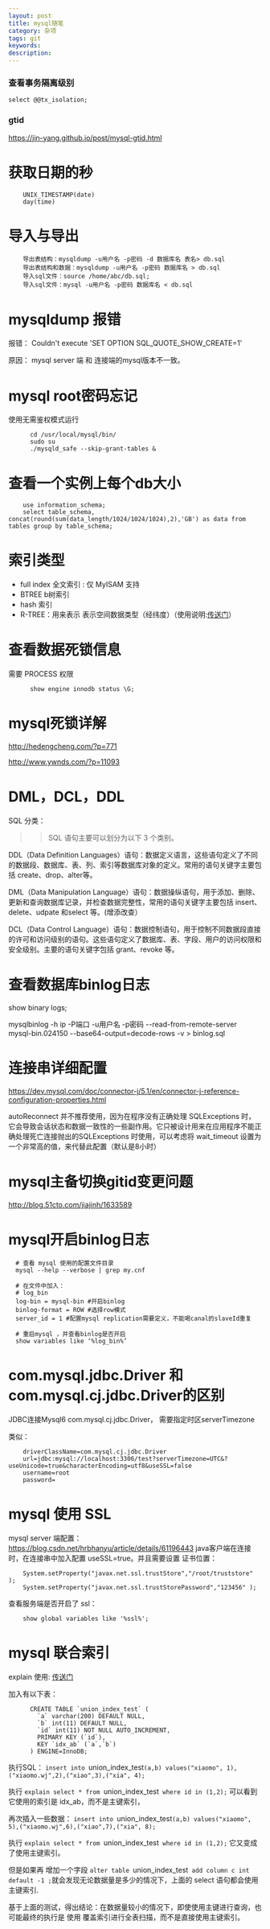 ```yaml
---
layout: post
title: mysql随笔
category: 杂项
tags: git
keywords:
description:
---
```


### 查看事务隔离级别

    select @@tx_isolation;


### gtid

https://jin-yang.github.io/post/mysql-gtid.html

# 获取日期的秒

        UNIX_TIMESTAMP(date)
        day(time)

# 导入与导出
        导出表结构：mysqldump -u用户名 -p密码 -d 数据库名 表名> db.sql
        导出表结构和数据：mysqldump -u用户名 -p密码 数据库名 > db.sql
        导入sql文件：source /home/abc/db.sql;
        导入sql文件：mysql -u用户名 -p密码 数据库名 < db.sql

# mysqldump 报错

报错： Couldn't execute 'SET OPTION SQL_QUOTE_SHOW_CREATE=1'

原因： mysql server 端 和 连接端的mysql版本不一致。

# mysql root密码忘记
使用无需鉴权模式运行

          cd /usr/local/mysql/bin/
          sudo su
          ./mysqld_safe --skip-grant-tables &

# 查看一个实例上每个db大小

        use information_schema;
        select table_schema, concat(round(sum(data_length/1024/1024/1024),2),'GB') as data from tables group by table_schema;

# 索引类型

* full index 全文索引 : 仅 MyISAM 支持
* BTREE b树索引
* hash 索引
* R-TREE：用来表示 表示空间数据类型（经纬度）（使用说明:[传送门](https://yq.aliyun.com/articles/50625)）

# 查看数据死锁信息

需要 PROCESS 权限

          show engine innodb status \G;

# mysql死锁详解

http://hedengcheng.com/?p=771

http://www.ywnds.com/?p=11093

# DML，DCL，DDL

SQL 分类：

>> SQL 语句主要可以划分为以下 3 个类别。
>>
DDL（Data Definition Languages）语句：数据定义语言，这些语句定义了不同的数据段、数据库、表、列、索引等数据库对象的定义。常用的语句关键字主要包括 create、drop、alter等。
>>
DML（Data Manipulation Language）语句：数据操纵语句，用于添加、删除、更新和查询数据库记录，并检查数据完整性，常用的语句关键字主要包括 insert、delete、udpate 和select 等。(增添改查）
>>
DCL（Data Control Language）语句：数据控制语句，用于控制不同数据段直接的许可和访问级别的语句。这些语句定义了数据库、表、字段、用户的访问权限和安全级别。主要的语句关键字包括 grant、revoke 等。


# 查看数据库binlog日志

show binary logs;

mysqlbinlog -h ip -P端口 -u用户名 -p密码 --read-from-remote-server  mysql-bin.024150 --base64-output=decode-rows -v > binlog.sql


# 连接串详细配置

https://dev.mysql.com/doc/connector-j/5.1/en/connector-j-reference-configuration-properties.html

autoReconnect 并不推荐使用，因为在程序没有正确处理 SQLExceptions 时，它会导致会话状态和数据一致性的一些副作用。它只被设计用来在应用程序不能正确处理死亡连接抛出的SQLExceptions 时使用，可以考虑将 wait_timeout 设置为一个非常高的值，来代替此配置（默认是8小时）


# mysql主备切换gitid变更问题

http://blog.51cto.com/jiajinh/1633589

# mysql开启binlog日志

      # 查看 mysql 使用的配置文件目录
      mysql --help --verbose | grep my.cnf

      # 在文件中加入：
      # log_bin
      log-bin = mysql-bin #开启binlog
      binlog-format = ROW #选择row模式
      server_id = 1 #配置mysql replication需要定义，不能喝canal的slaveId重复

      # 重启mysql ，并查看binlog是否开启
      show variables like ‘%log_bin%’

# com.mysql.jdbc.Driver 和 com.mysql.cj.jdbc.Driver的区别      

JDBC连接Mysql6 com.mysql.cj.jdbc.Driver， 需要指定时区serverTimezone

类似：

        driverClassName=com.mysql.cj.jdbc.Driver
        url=jdbc:mysql://localhost:3306/test?serverTimezone=UTC&?useUnicode=true&characterEncoding=utf8&useSSL=false
        username=root
        password=

# mysql 使用 SSL

mysql server 端配置：https://blog.csdn.net/hrbhanyu/article/details/61196443
java客户端在连接时，在连接串中加入配置 useSSL=true。并且需要设置 证书位置：

        System.setProperty("javax.net.ssl.trustStore","/root/truststore" );
        System.setProperty("javax.net.ssl.trustStorePassword","123456" );

查看服务端是否开启了 ssl：

        show global variables like '%ssl%';

# mysql 联合索引

explain 使用: [传送门](https://www.jianshu.com/p/ea3fc71fdc45)

加入有以下表：

          CREATE TABLE `union_index_test` (
            `a` varchar(200) DEFAULT NULL,
            `b` int(11) DEFAULT NULL,
            `id` int(11) NOT NULL AUTO_INCREMENT,
            PRIMARY KEY (`id`),
            KEY `idx_ab` (`a`,`b`)
          ) ENGINE=InnoDB;

执行SQL： `insert into `union_index_test`(a,b) values("xiaomo", 1),("xiaomo.wj",2),("xiao",3),("xia", 4);`

执行 `explain select * from `union_index_test` where id in (1,2);` 可以看到它使用的索引是 idx_ab，而不是主键索引，

再次插入一些数据： `insert into `union_index_test`(a,b) values("xiaomo", 5),("xiaomo.wj",6),("xiao",7),("xia", 8);`

执行 `explain select * from `union_index_test` where id in (1,2);` 它又变成了使用主键索引。

但是如果再 增加一个字段 `alter table `union_index_test` add column c int default -1 ;`就会发现无论数据量是多少的情况下，上面的 select 语句都会使用主键索引.

基于上面的测试，得出结论：在数据量较小的情况下，即使使用主键进行查询，也可能最终的执行是 使用 覆盖索引进行全表扫描，而不是直接使用主键索引。
